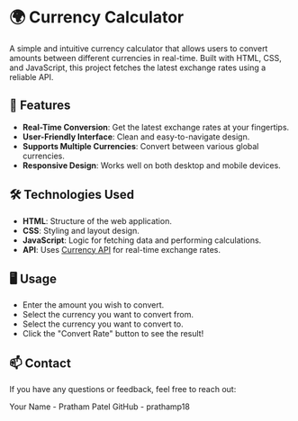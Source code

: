 # 🌍 Currency Calculator

A simple and intuitive currency calculator that allows users to convert amounts between different currencies in real-time. Built with HTML, CSS, and JavaScript, this project fetches the latest exchange rates using a reliable API.

## 🚀 Features

- **Real-Time Conversion**: Get the latest exchange rates at your fingertips.
- **User-Friendly Interface**: Clean and easy-to-navigate design.
- **Supports Multiple Currencies**: Convert between various global currencies.
- **Responsive Design**: Works well on both desktop and mobile devices.

## 🛠️ Technologies Used

- **HTML**: Structure of the web application.
- **CSS**: Styling and layout design.
- **JavaScript**: Logic for fetching data and performing calculations.
- **API**: Uses [Currency API](https://cdn.jsdelivr.net/npm/@fawazahmed0/currency-api@latest/v1/currencies) for real-time exchange rates.

## 🖥️ Usage
- Enter the amount you wish to convert.
- Select the currency you want to convert from.
- Select the currency you want to convert to.
- Click the "Convert Rate" button to see the result!

## 📫 Contact
If you have any questions or feedback, feel free to reach out:

Your Name - Pratham Patel
GitHub - prathamp18
